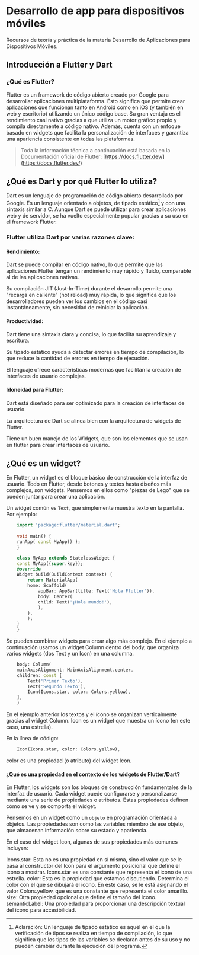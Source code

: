 # Desarrollo de app para dispositivos móviles
Recursos de teoría y práctica de la materia Desarrollo de Aplicaciones para Dispositivos Móviles.

## Introducción a Flutter y Dart

### ¿Qué es Flutter?
Flutter es un framework de código abierto creado por Google para desarrollar aplicaciones multiplataforma. Esto significa que permite crear aplicaciones que funcionan tanto en Android como en iOS (y también en web y escritorio) utilizando un único código base.
Su gran ventaja es el rendimiento casi nativo gracias a que utiliza un motor gráfico propio y compila directamente a código nativo. Además, cuenta con un enfoque basado en widgets que facilita la personalización de interfaces y garantiza una apariencia consistente en todas las plataformas.

> Toda la información técnica a continuación está basada en la Documentación oficial de Flutter: [https://docs.flutter.dev/](https://docs.flutter.dev/)

## ¿Qué es Dart y por qué Flutter lo utiliza?
Dart es un lenguaje de programación de código abierto desarrollado por Google. Es un lenguaje orientado a objetos, de tipado estático[^1] y con una sintaxis similar a C. Aunque Dart se puede utilizar para crear aplicaciones web y de servidor, se ha vuelto especialmente popular gracias a su uso en el framework Flutter.

[^1]: Aclaración: Un lenguaje de tipado estático es aquel en el que la verificación de tipos se realiza en tiempo de compilación, lo que significa que los tipos de las variables se declaran antes de su uso y no pueden cambiar durante la ejecución del programa.

### Flutter utiliza Dart por varias razones clave:

#### Rendimiento:
Dart se puede compilar en código nativo, lo que permite que las aplicaciones Flutter tengan un rendimiento muy rápido y fluido, comparable al de las aplicaciones nativas.

Su compilación JIT (Just-In-Time) durante el desarrollo permite una "recarga en caliente" (hot reload) muy rápida, lo que significa que los desarrolladores pueden ver los cambios en el código casi instantáneamente, sin necesidad de reiniciar la aplicación.

#### Productividad:
Dart tiene una sintaxis clara y concisa, lo que facilita su aprendizaje y escritura.

Su tipado estático ayuda a detectar errores en tiempo de compilación, lo que reduce la cantidad de errores en tiempo de ejecución.

El lenguaje ofrece características modernas que facilitan la creación de interfaces de usuario complejas.

#### Idoneidad para Flutter:
Dart está diseñado para ser optimizado para la creación de interfaces de usuario.

La arquitectura de Dart se alinea bien con la arquitectura de widgets de Flutter.

Tiene un buen manejo de los Widgets, que son los elementos que se usan en flutter para crear interfaces de usuario.

## ¿Qué es un widget?

En Flutter, un widget es el bloque básico de construcción de la interfaz de usuario. Todo en Flutter, desde botones y textos hasta diseños más complejos, son widgets. Pensemos en ellos como "piezas de Lego" que se pueden juntar para crear una aplicación.

Un widget común es `Text`, que simplemente muestra texto en la pantalla. Por ejemplo:

```dart
    import 'package:flutter/material.dart';
    
    void main() {
    runApp( const MyApp() );
    }

    class MyApp extends StatelessWidget {
    const MyApp({super.key});
    @override
    Widget build(BuildContext context) {
        return MaterialApp(
        home: Scaffold(
            appBar: AppBar(title: Text('Hola Flutter')),
            body: Center(
            child: Text('¡Hola mundo!'),
            ),
        ),
        );
    }
    }
```
Se pueden combinar widgets para crear algo más complejo. En el ejemplo a continuación usamos un widget Column dentro del body, que organiza varios widgets (dos Text y un Icon) en una columna.

```dart
    body: Column(
    mainAxisAlignment: MainAxisAlignment.center,
    children: const [
        Text('Primer Texto'),
        Text('Segundo Texto'),
        Icon(Icons.star, color: Colors.yellow),
    ],
    )
```
En el ejemplo anterior los textos y el ícono se organizan verticalmente gracias al widget Column. Icon es un widget que muestra un ícono (en este caso, una estrella).

 En la línea de código: 
```dart
    Icon(Icons.star, color: Colors.yellow),
``` 
color es una propiedad (o atributo) del widget Icon.

#### ¿Qué es una propiedad en el contexto de los widgets de Flutter/Dart?

En Flutter, los widgets son los bloques de construcción fundamentales de la interfaz de usuario. Cada widget puede configurarse y personalizarse mediante una serie de propiedades o atributos. Estas propiedades definen cómo se ve y se comporta el widget.

Pensemos en un widget como un `objeto` en programación orientada a objetos. Las propiedades son como las variables miembro de ese objeto, que almacenan información sobre su estado y apariencia.

>
En el caso del widget Icon, algunas de sus propiedades más comunes incluyen:

Icons.star: Esta no es una propiedad en sí misma, sino el valor que se le pasa al constructor del Icon para el argumento posicional que define el icono a mostrar. Icons.star es una constante que representa el icono de una estrella.
color: Esta es la propiedad que estamos discutiendo. Determina el color con el que se dibujará el icono. En este caso, se le está asignando el valor Colors.yellow, que es una constante que representa el color amarillo.
size: Otra propiedad opcional que define el tamaño del icono.
semanticLabel: Una propiedad para proporcionar una descripción textual del icono para accesibilidad.
>